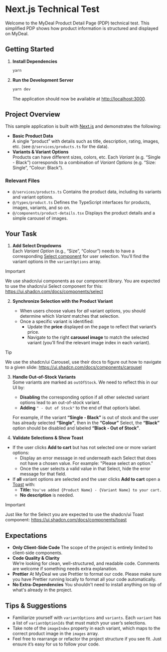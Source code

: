 # Next.js Technical Test

Welcome to the MyDeal Product Detail Page (PDP) technical test. This simplified PDP shows how product information is structured and displayed on MyDeal.

## Getting Started

1. **Install Dependencies**
   ```bash
   yarn
   ```
2. **Run the Development Server**
   ```bash
   yarn dev
   ```
   The application should now be available at [http://localhost:3000](http://localhost:3000).

## Project Overview

This sample application is built with [Next.js](https://nextjs.org/) and demonstrates the following:

- **Basic Product Data**  
  A single “product” with details such as title, description, rating, images, etc. (see `@/services/products.ts` for the data).
- **Variants & Variant Options**  
  Products can have different sizes, colors, etc. Each _Variant_ (e.g. “Single - Black”) corresponds to a combination of _Variant Options_ (e.g. “Size: Single”, “Colour: Black”).

### Relevant Files

- `@/services/products.ts`
  Contains the product data, including its variants and variant options.
- `@/types/product.ts`
  Defines the TypeScript interfaces for products, images, variants, and so on.
- `@/components/product-details.tsx`
  Displays the product details and a simple carousel of images.

## Your Task

1. **Add Select Dropdowns**  
   Each _Variant Option_ (e.g., “Size”, “Colour”) needs to have a corresponding [Select component](https://ui.shadcn.com/docs/components/select) for user selection. You’ll find the variant options in the `variantOptions` array.

> [!IMPORTANT]
> We use shadcn/ui components as our component library. You are expected to use the shadcn/ui Select component for this: https://ui.shadcn.com/docs/components/select

2. **Synchronize Selection with the Product Variant**

   - When users choose values for _all_ variant options, you should determine which _Variant_ matches that selection.
   - Once a specific variant is identified:
     - Update the **price** displayed on the page to reflect that variant’s price.
     - Navigate to the right **carousel image** to match the selected variant (you’ll find the relevant image index in each variant).

> [!TIP]
> We use the shadcn/ui Carousel, use their docs to figure out how to navigate to a given slide: https://ui.shadcn.com/docs/components/carousel

3. **Handle Out-of-Stock Variants**  
   Some variants are marked as `outOfStock`. We need to reflect this in our UI by:

   - **Disabling** the corresponding option if all other selected variant options lead to an out-of-stock variant.
   - **Adding** `" - Out of Stock"` to the end of that option’s label.

   For example, if the variant **“Single - Black”** is out of stock and the user has already selected **“Single”**, then in the **“Colour”** Select, the **“Black”** option should be disabled and labeled **“Black - Out of Stock”**.

4. **Validate Selections & Show Toast**

- If the user clicks **Add to cart** but has not selected one or more variant options:
  - Display an error message in red underneath each Select that does not have a chosen value. For example: "Please select an option."
  - Once the user selects a valid value in that Select, hide the error message for that field.
- If **all** variant options are selected and the user clicks **Add to cart** open a [Toast](https://ui.shadcn.com/docs/components/toast) with:
  - **Title:** `You've added {Product Name} - {Variant Name} to your cart.`
  - **No description** is needed.

> [!IMPORTANT]
> Just like for the Select you are expected to use the shadcn/ui Toast component: https://ui.shadcn.com/docs/components/toast

## Expectations

- **Only Client-Side Code**
  The scope of the project is entirely limited to client-side components.
- **Code Quality & Clarity**  
  We’re looking for clean, well-structured, and readable code. Comments are welcome if something needs extra explanation.
- **Prettier**
  At MyDeal we use Prettier to format our code. Please make sure you have Prettier running locally to format all your code automatically.
- **No Extra-Dependencies**
  You shouldn't need to install anything on top of what's already in the project.

## Tips & Suggestions

- Familiarize yourself with `variantOptions` and `variants`. Each `variant` has a list of `variantOptionIds` that must match your user’s selections.
- Take note of the `imageIndex` property in each variant, which maps to the correct product image in the `images` array.
- Feel free to rearrange or refactor the project structure if you see fit. Just ensure it’s easy for us to follow your code.
